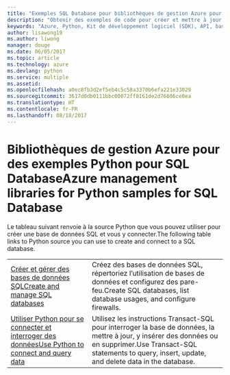 ```yaml
---
title: "Exemples SQL Database pour bibliothèques de gestion Azure pour Python"
description: "Obtenir des exemples de code pour créer et mettre à jour des bases de données Azure SQL à l’aide des bibliothèques de gestion Azure pour Python"
keywords: "Azure, Python, Kit de développement logiciel (SDK), API, base de données SQL"
author: lisawong19
ms.author: liwong
manager: douge
ms.date: 06/05/2017
ms.topic: article
ms.technology: azure
ms.devlang: python
ms.service: multiple
ms.assetid: 
ms.openlocfilehash: a0ec8fb3d2ef5eb4c5c58a3370b6efa221e33029
ms.sourcegitcommit: 3617d0db0111bbc00072ff8161de2d76606ce0ea
ms.translationtype: HT
ms.contentlocale: fr-FR
ms.lasthandoff: 08/18/2017
---
```

# <a name="azure-management-libraries-for-python-samples-for-sql-database"></a><span data-ttu-id="4260a-104">Bibliothèques de gestion Azure pour des exemples Python pour SQL Database</span><span class="sxs-lookup"><span data-stu-id="4260a-104">Azure management libraries for Python samples for SQL Database</span></span>

<span data-ttu-id="4260a-105">Le tableau suivant renvoie à la source Python que vous pouvez utiliser pour créer une base de données SQL et vous y connecter.</span><span class="sxs-lookup"><span data-stu-id="4260a-105">The following table links to Python source you can use to create and connect to a SQL database.</span></span> 

| ||
|---|---|
| <span data-ttu-id="4260a-106">[Créer et gérer des bases de données SQL][1]</span><span class="sxs-lookup"><span data-stu-id="4260a-106">[Create and manage SQL databases][1]</span></span> | <span data-ttu-id="4260a-107">Créez des bases de données SQL, répertoriez l’utilisation de bases de données et configurez des pare-feu.</span><span class="sxs-lookup"><span data-stu-id="4260a-107">Create SQL databases, list database usages, and configure firewalls.</span></span>  | 
| <span data-ttu-id="4260a-108">[Utiliser Python pour se connecter et interroger des données][2]</span><span class="sxs-lookup"><span data-stu-id="4260a-108">[Use Python to connect and query data][2]</span></span> | <span data-ttu-id="4260a-109">Utilisez les instructions Transact-SQL pour interroger la base de données, la mettre à jour, y insérer des données ou en supprimer.</span><span class="sxs-lookup"><span data-stu-id="4260a-109">Use Transact-SQL statements to query, insert, update, and delete data in the database.</span></span> | 

[1]: https://azure.microsoft.com/resources/samples/sql-database-python-manage/
[2]: https://docs.microsoft.com/azure/sql-database/sql-database-connect-query-python